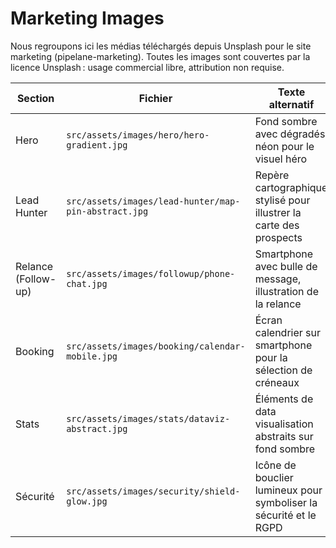 # Marketing Images

Nous regroupons ici les médias téléchargés depuis Unsplash pour le site marketing (pipelane-marketing). Toutes les images sont couvertes par la licence Unsplash : usage commercial libre, attribution non requise.

| Section | Fichier | Texte alternatif | Source |
| --- | --- | --- | --- |
| Hero | `src/assets/images/hero/hero-gradient.jpg` | Fond sombre avec dégradés néon pour le visuel héro | https://unsplash.com/photos/abstract-colorful-gradients-create-a-dark-fluid-background-kjU5jbp4ckk |
| Lead Hunter | `src/assets/images/lead-hunter/map-pin-abstract.jpg` | Repère cartographique stylisé pour illustrer la carte des prospects | https://unsplash.com/illustrations/a-black-and-white-image-of-a-map-pin-9VAVQWsEa1Y |
| Relance (Follow-up) | `src/assets/images/followup/phone-chat.jpg` | Smartphone avec bulle de message, illustration de la relance | https://unsplash.com/photos/a-cell-phone-with-a-speech-bubble-coming-out-of-it-4bH1xLjD1_0 |
| Booking | `src/assets/images/booking/calendar-mobile.jpg` | Écran calendrier sur smartphone pour la sélection de créneaux | https://unsplash.com/photos/a-phone-with-a-calendar-on-the-screen-EVeABQ2Rjf8 |
| Stats | `src/assets/images/stats/dataviz-abstract.jpg` | Éléments de data visualisation abstraits sur fond sombre | https://unsplash.com/illustrations/colorful-abstract-data-visualization-elements-on-dark-background-JkHe5j5ke6k |
| Sécurité | `src/assets/images/security/shield-glow.jpg` | Icône de bouclier lumineux pour symboliser la sécurité et le RGPD | https://unsplash.com/photos/security-concept-glowing-shield-icon-modern-futuristic-technology-background-3d-render-G3QSDop2ISY |

